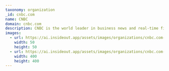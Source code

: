 ```yaml
---
taxonomy: organization
_id: cnbc.com
name: CNBC
domain: cnbc.com
description: CNBC is the world leader in business news and real-time financial market coverage. Find fast, actionable information.
images:
  - url: https://ai.insideout.app/assets/images/organizations/cnbc.com-50x50.jpg
    width: 50
    height: 50
  - url: https://ai.insideout.app/assets/images/organizations/cnbc.com-400x400.jpg
    width: 400
    height: 400
---
```

